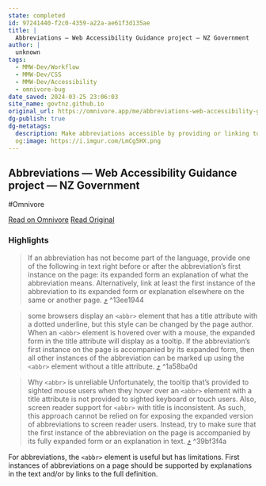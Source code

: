 ```yaml
---
state: completed
id: 97241440-f2c0-4359-a22a-ae61f3d135ae
title: |
  Abbreviations — Web Accessibility Guidance project — NZ Government
author: |
  unknown
tags:
  - MMW-Dev/Workflow
  - MMW-Dev/CSS
  - MMW-Dev/Accessibility
  - omnivore-bug
date_saved: 2024-03-25 23:06:03
site_name: govtnz.github.io
original_url: https://omnivore.app/me/abbreviations-web-accessibility-guidance-project-nz-government-18e750dd719
dg-publish: true
dg-metatags:
  description: Make abbreviations accessible by providing or linking to the expanded form the first time it’s used on the page.
  og:image: https://i.imgur.com/LmCg5HX.png
---
```


## Abbreviations — Web Accessibility Guidance project — NZ Government
#Omnivore

[Read on Omnivore](https://omnivore.app/me/abbreviations-web-accessibility-guidance-project-nz-government-18e750dd719)
[Read Original](https://govtnz.github.io/web-a11y-guidance/wct/abbreviations/)

### Highlights

> If an abbreviation has not become part of the language, provide one of the following in text right before or after the abbreviation’s first instance on the page:
> its expanded form
> an explanation of what the abbreviation means.
> Alternatively, link at least the first instance of the abbreviation to its expanded form or explanation elsewhere on the same or another page. [⤴️](https://omnivore.app/me/abbreviations-web-accessibility-guidance-project-nz-government-18e750dd719#13ee1944-974e-41df-939d-013d62e99e20)  ^13ee1944

> some browsers display an `<abbr>` element that has a title attribute with a dotted underline, but this style can be changed by the page author.
> When an `<abbr>` element is hovered over with a mouse, the expanded form in the title attribute will display as a tooltip.
> If the abbreviation’s first instance on the page is accompanied by its expanded form, then all other instances of the abbreviation can be marked up using the `<abbr>` element without a title attribute. [⤴️](https://omnivore.app/me/abbreviations-web-accessibility-guidance-project-nz-government-18e750dd719#1a58ba0d-54b2-416f-baec-f6913ab5c5fb)  ^1a58ba0d

> Why `<abbr>` is unreliable
> Unfortunately, the tooltip that’s provided to sighted mouse users when they hover over an `<abbr>` element with a title attribute is not provided to sighted keyboard or touch users. Also, screen reader support for `<abbr>` with title is inconsistent.
> As such, this approach cannot be relied on for exposing the expanded version of abbreviations to screen reader users. Instead, try to make sure that the first instance of the abbreviation on the page is accompanied by its fully expanded form or an explanation in text. [⤴️](https://omnivore.app/me/abbreviations-web-accessibility-guidance-project-nz-government-18e750dd719#39bf3f4a-9bce-4ed4-b730-0fdd0e3392b0)  ^39bf3f4a

For abbreviations, the `<abbr>` element is useful but has limitations. First instances of abbreviations on a page should be supported by explanations in the text and/or by links to the full definition.


